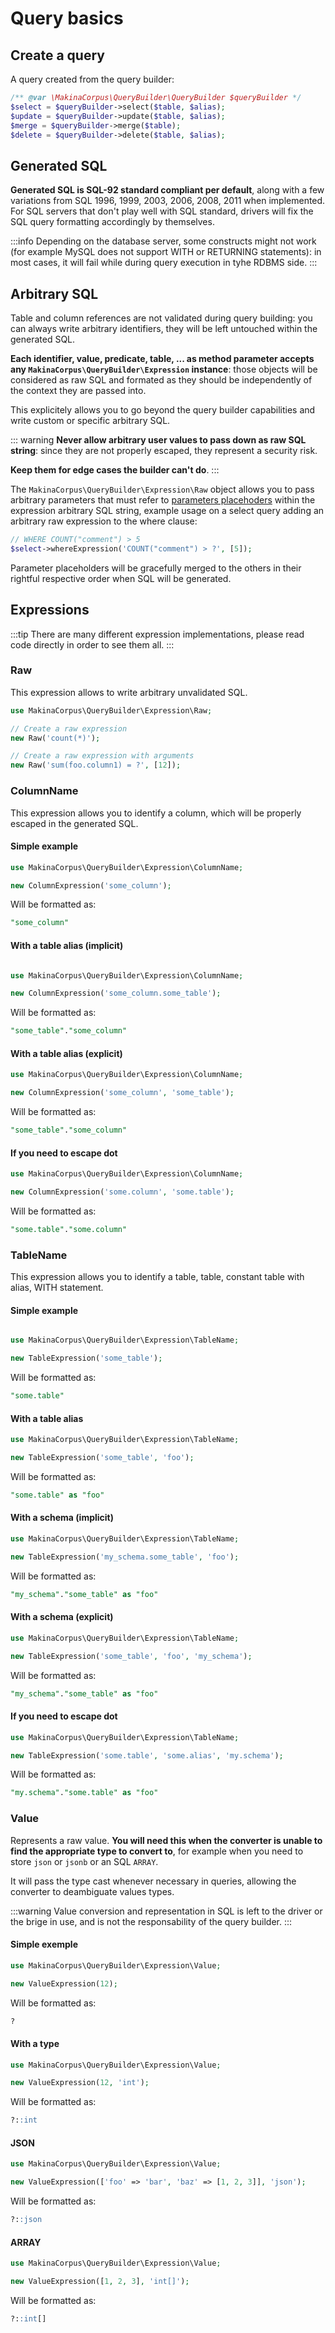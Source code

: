 # Query basics

## Create a query

A query created from the query builder:

```php
/** @var \MakinaCorpus\QueryBuilder\QueryBuilder $queryBuilder */
$select = $queryBuilder->select($table, $alias);
$update = $queryBuilder->update($table, $alias);
$merge = $queryBuilder->merge($table);
$delete = $queryBuilder->delete($table, $alias);
```

## Generated SQL

**Generated SQL is SQL-92 standard compliant per default**, along with a few
variations from SQL 1996, 1999, 2003, 2006, 2008, 2011 when implemented. For SQL
servers that don't play well with SQL standard, drivers will fix the SQL query
formatting accordingly by themselves.

:::info
Depending on the database server, some constructs might not work (for example MySQL
does not support WITH or RETURNING statements): in most cases, it will fail while
during query execution in tyhe RDBMS side.
:::

## Arbitrary SQL

Table and column references are not validated during query building: you can always
write arbitrary identifiers, they will be left untouched within the generated SQL.

**Each identifier, value, predicate, table, ... as method parameter accepts any
 `MakinaCorpus\QueryBuilder\Expression` instance**: those objects will be
considered as raw SQL and formated as they should be independently of the context
they are passed into.

This explicitely allows you to go beyond the query builder capabilities and write
custom or specific arbitrary SQL.

::: warning
**Never allow arbitrary user values to pass down as raw SQL string**:
since they are not properly escaped, they represent a security risk.

**Keep them for edge cases the builder can't do**.
:::

The `MakinaCorpus\QueryBuilder\Expression\Raw` object allows you to pass arbitrary
parameters that must refer to [parameters placehoders](/query/placeholder)
within the expression arbitrary SQL string, example usage on a select query adding
an arbitrary raw expression to the where clause:

```php
// WHERE COUNT("comment") > 5
$select->whereExpression('COUNT("comment") > ?', [5]);
```

Parameter placeholders will be gracefully merged to the others in their
rightful respective order when SQL will be generated.

## Expressions

:::tip
There are many different expression implementations, please read code
directly in order to see them all.
:::

### Raw

This expression allows to write arbitrary unvalidated SQL.

```php
use MakinaCorpus\QueryBuilder\Expression\Raw;

// Create a raw expression
new Raw('count(*)');

// Create a raw expression with arguments
new Raw('sum(foo.column1) = ?', [12]);
```

### ColumnName

This expression allows you to identify a column, which will be properly escaped
in the generated SQL.

#### Simple example

```php
use MakinaCorpus\QueryBuilder\Expression\ColumnName;

new ColumnExpression('some_column');
```

Will be formatted as:

```sql
"some_column"
```

#### With a table alias (implicit)

```php

use MakinaCorpus\QueryBuilder\Expression\ColumnName;

new ColumnExpression('some_column.some_table');
```

Will be formatted as:

```sql
"some_table"."some_column"
```

#### With a table alias (explicit)

```php
use MakinaCorpus\QueryBuilder\Expression\ColumnName;

new ColumnExpression('some_column', 'some_table');
```

Will be formatted as:

```sql
"some_table"."some_column"
```

#### If you need to escape dot

```php
use MakinaCorpus\QueryBuilder\Expression\ColumnName;

new ColumnExpression('some.column', 'some.table');
```

Will be formatted as:

```sql
"some.table"."some.column"
```

### TableName

This expression allows you to identify a table, table, constant table with
alias, WITH statement.

#### Simple example

```php

use MakinaCorpus\QueryBuilder\Expression\TableName;

new TableExpression('some_table');
```

Will be formatted as:

```sql
"some.table"
```

#### With a table alias

```php
use MakinaCorpus\QueryBuilder\Expression\TableName;

new TableExpression('some_table', 'foo');
```

Will be formatted as:

```sql
"some.table" as "foo"
```

#### With a schema (implicit)

```php
use MakinaCorpus\QueryBuilder\Expression\TableName;

new TableExpression('my_schema.some_table', 'foo');
```

Will be formatted as:

```sql
"my_schema"."some_table" as "foo"
```

#### With a schema (explicit)

```php
use MakinaCorpus\QueryBuilder\Expression\TableName;

new TableExpression('some_table', 'foo', 'my_schema');
```

Will be formatted as:

```sql
"my_schema"."some_table" as "foo"
```

#### If you need to escape dot

```php
use MakinaCorpus\QueryBuilder\Expression\TableName;

new TableExpression('some.table', 'some.alias', 'my.schema');
```

Will be formatted as:

```sql
"my.schema"."some.table" as "foo"
```

### Value

Represents a raw value. **You will need this when the converter is unable
to find the appropriate type to convert to**, for example when you need
to store `json` or `jsonb` or an SQL `ARRAY`.

It will pass the type cast whenever necessary in queries, allowing the
converter to deambiguate values types.

:::warning
Value conversion and representation in SQL is left to the driver or the brige
in use, and is not the responsability of the query builder.
:::

#### Simple exemple

```php
use MakinaCorpus\QueryBuilder\Expression\Value;

new ValueExpression(12);
```

Will be formatted as:

```sql
?
```

#### With a type

```php
use MakinaCorpus\QueryBuilder\Expression\Value;

new ValueExpression(12, 'int');
```

Will be formatted as:

```sql
?::int
```

#### JSON

```php
use MakinaCorpus\QueryBuilder\Expression\Value;

new ValueExpression(['foo' => 'bar', 'baz' => [1, 2, 3]], 'json');
```

Will be formatted as:

```sql
?::json
```

#### ARRAY

```php
use MakinaCorpus\QueryBuilder\Expression\Value;

new ValueExpression([1, 2, 3], 'int[]');
```

Will be formatted as:

```sql
?::int[]
```
